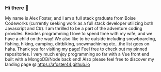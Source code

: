 ### Hi there 👋

My name is Alex Foster, and I am a full stack graduate from Boise Codeworks (currently seeking work as a full stack developer utilizing both Javascript and C#). I am thrilled to be a part of the adventure coding provides. Besides programming I love to spend time with my wife, and we have a child on the way! We also like to be outside including snowboarding, fishing, hiking, camping, dirtbiking, snowmachining etc...the list goes on haha. Thank you for visiting my page! Feel free to check out my pinned repositories. I very much enjoy programming so far with a Vue front end built with a MongoDB/Node back end! Also please feel free to discover my landing page @ https://afoster44.github.io
<!--
**afoster44/afoster44** is a ✨ _special_ ✨ repository because its `README.md` (this file) appears on your GitHub profile.

Here are some ideas to get you started:

- 🔭 I’m currently working on ...
- 🌱 I’m currently learning ...
- 👯 I’m looking to collaborate on ...
- 🤔 I’m looking for help with ...
- 💬 Ask me about ...
- 📫 How to reach me: ...
- 😄 Pronouns: ...
- ⚡ Fun fact: ...
-->
<!--
![Top Languages](https://github-readme-stats.vercel.app/api/top-langs/?username=afoster44&hide=HTML,CSS&[…]&layout=compact&bg_color=0d1117&text_color=c9d1d9&hide_border=true)
-->
